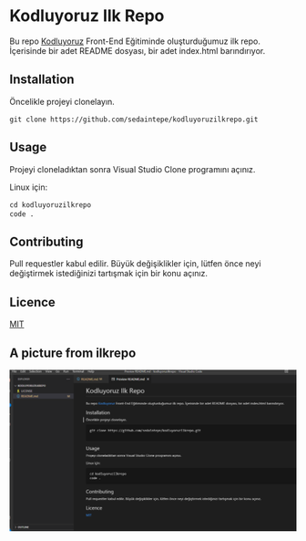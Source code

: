 # **Kodluyoruz Ilk Repo**

Bu repo [Kodluyoruz](https://www.kodluyoruz.org/) Front-End Eğitiminde oluşturduğumuz ilk repo. İçerisinde bir adet README dosyası, bir adet index.html barındırıyor.

## **Installation**

Öncelikle projeyi clonelayın.

```
git clone https://github.com/sedaintepe/kodluyoruzilkrepo.git

```
## **Usage**

Projeyi cloneladıktan sonra Visual Studio Clone programını açınız.

Linux için:


```
cd kodluyoruzilkrepo
code .
```
## **Contributing**

Pull requestler kabul edilir. Büyük değişiklikler için, lütfen önce neyi değiştirmek 
istediğinizi tartışmak için bir konu açınız.

## **Licence**


[MIT](https://choosealicense.com/licenses/mit/)


## **A picture from ilkrepo**



![Picture from repo](images\2022-04-01.png)
